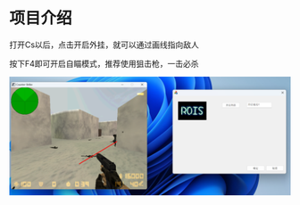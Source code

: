 

# 项目介绍

打开Cs以后，点击开启外挂，就可以通过画线指向敌人

按下F4即可开启自瞄模式，推荐使用狙击枪，一击必杀

![1727232681746](README/1727232681746.png)

